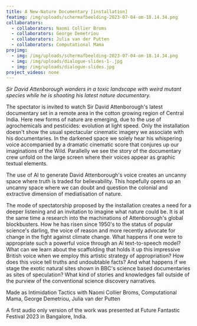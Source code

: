 ```yaml
---
title: A New-Nature Documentary [installation]
featimg: /img/uploads/scherm­afbeelding-2023-07-04-om-18.14.34.png
collaborators:
  - collaborators: Naomi Collier Broms
  - collaborators: George Demetriou
  - collaborators: Julia van der Putten
  - collaborators: Computational Mama
projimg:
  - img: /img/uploads/scherm­afbeelding-2023-07-04-om-18.14.34.png
  - img: /img/uploads/dialogue-slides-1-.jpg
  - img: /img/uploads/dialogue-slides.jpg
project_videos: none
---
```

*Sir David Attenborough wanders in a toxic landscape with weird mutant species while he is shooting his latest nature documentary.* 

The spectator is invited to watch Sir David Attenborough's latest documentary set in a remote area in the cotton growing region of Central India. Here new forms of nature are emerging, due to the use of agrochemicals and pesticides: evolution at light speed. Only  the installation doesn't show the usual spectacular cinematic imagery we associate with his documentaries. In the darkened space we solely hear his whispering voice accompanied by a dramatic cinematic score that conjures up our imaginations of the Wild. Parallelly we see the story of the documentary crew unfold on the large screen where their voices appear as graphic textual elements. 

The use of AI to generate David Attenborough's voice creates an uncanny space where truth is traded for believability. This hopefully opens up an uncanny space where we can doubt and question the colonial and extractive dimension of mediatisation of nature.

The mode of spectatorship proposed by the installation creates a need for a deeper listening and an invitation to imagine what nature could be. It is at the same time a research into the machinations of Attenborough's global blockbusters.  How he has risen since 1950's to the status of popular science's darling, the voice of reason and more recently advocate for change in the fight against climate change. What happens if one were to appropriate such a powerful voice through an AI text-to-speech model? What can we learn about the scaffolding that holds it up this impressive British voice when we employ this artistic strategy of appropriation? How does this voice tell truths and undoubtable facts? A﻿nd what happens if we stage the exotic natural sites shown in BBC's science based  documentaries as sites of speculation? What kind of stories and knowledges fall outside of the purview of  the conventional science discovery narratives. 



Made as Intimidation Tactics with Naomi Collier Broms, Computational Mama, George Demetriou, Julia van der Putten

A﻿ first audio only version of the work was presented at Future Fantastic Festival 2023 in Bangalore, India.